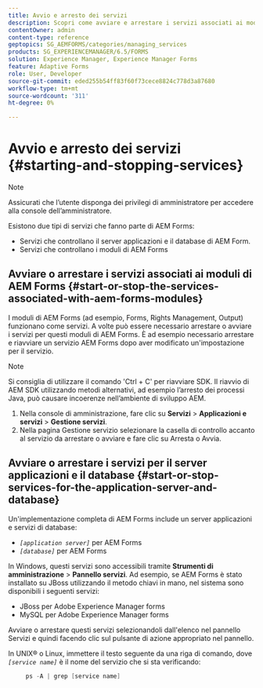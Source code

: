 ```yaml
---
title: Avvio e arresto dei servizi
description: Scopri come avviare e arrestare i servizi associati ai moduli AEM Forms, al server applicazioni e al database.
contentOwner: admin
content-type: reference
geptopics: SG_AEMFORMS/categories/managing_services
products: SG_EXPERIENCEMANAGER/6.5/FORMS
solution: Experience Manager, Experience Manager Forms
feature: Adaptive Forms
role: User, Developer
source-git-commit: eded255b54ff83f60f73cece8824c778d3a87680
workflow-type: tm+mt
source-wordcount: '311'
ht-degree: 0%

---
```


# Avvio e arresto dei servizi {#starting-and-stopping-services}

>[!NOTE]
> 
> Assicurati che l’utente disponga dei privilegi di amministratore per accedere alla console dell’amministratore.

Esistono due tipi di servizi che fanno parte di AEM Forms:

* Servizi che controllano il server applicazioni e il database di AEM Form.
* Servizi che controllano i moduli di AEM Forms

## Avviare o arrestare i servizi associati ai moduli di AEM Forms {#start-or-stop-the-services-associated-with-aem-forms-modules}

I moduli di AEM Forms (ad esempio, Forms, Rights Management, Output) funzionano come servizi. A volte può essere necessario arrestare o avviare i servizi per questi moduli di AEM Forms. È ad esempio necessario arrestare e riavviare un servizio AEM Forms dopo aver modificato un&#39;impostazione per il servizio.

>[!NOTE]
>
> Si consiglia di utilizzare il comando &#39;Ctrl + C&#39; per riavviare SDK. Il riavvio di AEM SDK utilizzando metodi alternativi, ad esempio l’arresto dei processi Java, può causare incoerenze nell’ambiente di sviluppo AEM.

1. Nella console di amministrazione, fare clic su **Servizi** > **Applicazioni e servizi** > **Gestione servizi**.
1. Nella pagina Gestione servizio selezionare la casella di controllo accanto al servizio da arrestare o avviare e fare clic su Arresta o Avvia.

## Avviare o arrestare i servizi per il server applicazioni e il database {#start-or-stop-services-for-the-application-server-and-database}

Un&#39;implementazione completa di AEM Forms include un server applicazioni e servizi di database:

* *`[application server]`* per AEM Forms
* *`[database]`* per AEM Forms

In Windows, questi servizi sono accessibili tramite **Strumenti di amministrazione** > **Pannello servizi**. Ad esempio, se AEM Forms è stato installato su JBoss utilizzando il metodo chiavi in mano, nel sistema sono disponibili i seguenti servizi:

* JBoss per Adobe Experience Manager forms
* MySQL per Adobe Experience Manager forms

Avviare o arrestare questi servizi selezionandoli dall&#39;elenco nel pannello Servizi e quindi facendo clic sul pulsante di azione appropriato nel pannello.

In UNIX® o Linux, immettere il testo seguente da una riga di comando, dove *`[service name]`* è il nome del servizio che si sta verificando:

```java
     ps -A | grep [service name]
```
